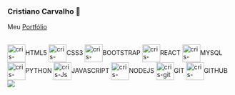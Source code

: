 ### Cristiano Carvalho 👋<br>
Meu [Portfólio](https://carvalhotkeys.github.io/portfolio-carvalhotkeys-HTML_CSS_BOOTSTRAP/)<br>

<div style="display: inline_block"><br> 
  <img align="center" alt="cris-html5" height="40" width="40" src="https://cdn.jsdelivr.net/gh/devicons/devicon/icons/html5/html5-original.svg"><label for="HTML5">HTML5</label>
  <img align="center" alt="cris-css3" height="40" width="40" src="https://cdn.jsdelivr.net/gh/devicons/devicon/icons/css3/css3-original.svg"><label for="CSS3">CSS3</label>
  <img align="center" alt="cris-bootstrap" height="40" width="40" src="https://cdn.jsdelivr.net/gh/devicons/devicon/icons/bootstrap/bootstrap-original.svg"><label for="BOOTSTRAP">BOOTSTRAP</label>
  <img align="center" alt="cris-react" height="40" width="40" src="https://cdn.jsdelivr.net/gh/devicons/devicon/icons/react/react-original.svg"><label for="REACT">REACT</label>
  <img align="center" alt="cris-mysql" height="40" width="40" src="https://cdn.jsdelivr.net/gh/devicons/devicon/icons/mysql/mysql-original.svg"><label for="MYSQL">MYSQL</label>
  <img align="center" alt="cris-python" height="40" width="40" src="https://cdn.jsdelivr.net/gh/devicons/devicon/icons/python/python-original.svg"><label for="PYTHON">PYTHON</label>
  <img align="center" alt="cris-Js" height="40" width="40" src="https://cdn.jsdelivr.net/gh/devicons/devicon/icons/javascript/javascript-original.svg"><label for="JAVASCRIPT">JAVASCRIPT</label>
  <img align="center" alt="cris-nodeJS" height="40" width="40" src="https://cdn.jsdelivr.net/gh/devicons/devicon/icons/nodejs/nodejs-original.svg"><label for="NODEJS">NODEJS</label>
  <img align="center" alt="cris-git" height="40" width="40" src="https://cdn.jsdelivr.net/gh/devicons/devicon/icons/git/git-original.svg"><label for="GIT">GIT</label>
  <img align="center" alt="cris-gitHub" height="40" width="40" src="https://cdn.jsdelivr.net/gh/devicons/devicon/icons/github/github-original.svg"><label for="GITHUB">GITHUB</label>
  <img src="https://cdn.jsdelivr.net/gh/devicons/devicon@latest/icons/docker/docker-original-wordmark.svg" />
  
</div>

<!--
**carvalhotkeys/carvalhotkeys** is a ✨ _special_ ✨ repository because its `README.md` (this file) appears on your GitHub profile.

emojes para colocar no perfil
https://emojipedia.org/pt/

liguagens para colocar no perfil
https://devicon.dev/
-->
